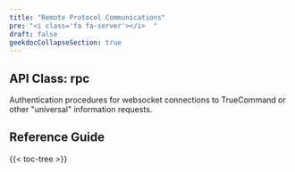 ```yaml
---
title: "Remote Protocol Communications"
pre: "<i class='fa fa-server'></i>	"
draft: false
geekdocCollapseSection: true
---
```


## API Class: rpc
Authentication procedures for websocket connections to TrueCommand or other "universal" information requests.

## Reference Guide

{{< toc-tree >}}
